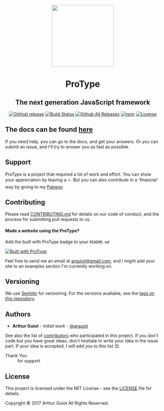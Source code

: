 <div align="center">
    <img src="https://arguiot.github.io/ProType/img/ProType.svg" width="200"/>
    <h1>ProType</h1>
    <h2>The next generation JavaScript framework</h2>

[![GitHub release](https://img.shields.io/github/release/arguiot/ProType.svg)](https://github.com/arguiot/ProType/releases)
	[![Build Status](https://travis-ci.org/arguiot/ProType.svg?branch=master)](https://travis-ci.org/arguiot/ProType)
	[![Github All Releases](https://img.shields.io/github/downloads/arguiot/ProType/total.svg)](https://github.com/arguiot/ProType/)
	[![npm](https://img.shields.io/npm/dt/protype.js.svg)](https://www.npmjs.com/package/protype.js)
	[![License](https://img.shields.io/github/license/arguiot/ProType.svg)](LICENSE)
</div>

## The docs can be found [here](https://github.com/arguiot/ProType/wiki)
If you need help, you can go to the docs, and get your answers. Or you can submit an issue, and I'll try to answer you as fast as possible.
## Support
ProType is a project that required a lot of work and effort. You can show your appreciation by leaving a ⭐️. But you can also contribute in a 'financial' way by giving to my [Patreon](https://www.patreon.com/bePatron?u=10987869)
## Contributing

Please read [CONTRIBUTING.md](./CONTRIBUTING.md) for details on our code of conduct, and the process for submitting pull requests to us.

#### Made a website using the ProType?

Add the built with ProType badge to your `README.md`

[![Built with ProType](https://img.shields.io/badge/Built%20with-ProType-orange.svg)](https://img.shields.io/badge/Built%20with-ProType-orange.svg)


Feel free to send me an email at [arguiot@gmail.com](mailto:arguiot@gmail.com), and I might add your site to an examples section I'm currently working on.

## Versioning

We use [SemVer](http://semver.org/) for versioning. For the versions available, see the [tags on this repository](https://github.com/arguiot/ProType/tags).

## Authors

- **Arthur Guiot** - *Initial work* - [@arguiot](https://github.com/arguiot)

See also the list of [contributors](https://github.com/arguiot/ProType/contributors) who participated in this project. If you don't code but you have great ideas, don't hesitate to write your idea in the issue part. If your idea is accepted, I will add you to this list 😊.
<dl>
  <dt>Thank You</dt>
  <dd>for support</dd>


## License

This project is licensed under the MIT License - see the [LICENSE](LICENSE) file for details.

Copyright &copy; 2017 Arthur Guiot All Rights Reserved.
